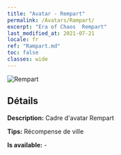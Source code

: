 ```yaml
---
title: "Avatar - Rempart"
permalink: /Avatars/Rampart/
excerpt: "Era of Chaos  Rempart"
last_modified_at: 2021-07-21
locale: fr
ref: "Rampart.md"
toc: false
classes: wide
---
```

 ![Rempart](/images/a/avatarFrame_12.png)

## Détails

 **Description:** Cadre d'avatar Rempart 

 **Tips:** Récompense de ville 

 **Is available:**  - 

